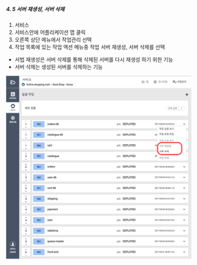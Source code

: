 ##### 4. 5 서버 재생성, 서버 삭제

1. 서비스
2. 서비스안에 어플리케이션 맵 클릭
3. 오른쪽 상단 메뉴에서 작업관리 선택
4. 작업 목록에 있는 작업 액션 메뉴중 작업 서버 재생성, 서버 삭제를 선택

* 서법 재생성은 서버 삭제를 통해 삭제된 서버를 다시 재생성 하기 위한 기능
* 서버 삭제는 생성된 서버를 삭제하는 기능

![](/assets/job_recreate_delete.png)

